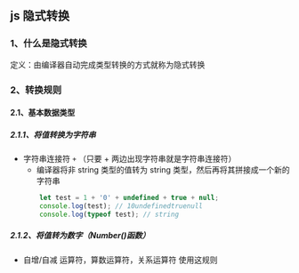 ## js 隐式转换

### 1、什么是隐式转换
定义：由编译器自动完成类型转换的方式就称为隐式转换

### 2、转换规则

#### 2.1、基本数据类型

##### 2.1.1、将值转换为字符串
- 字符串连接符 `+` （只要 + 两边出现字符串就是字符串连接符）
    - 编译器将非 string 类型的值转为 string 类型，然后再将其拼接成一个新的字符串
    ```js
        let test = 1 + '0' + undefined + true + null;
        console.log(test); // 10undefinedtruenull
        console.log(typeof test); // string
    ```

##### 2.1.2、将值转为数字（Number()函数）
- 自增/自减 运算符，算数运算符，关系运算符 使用这规则